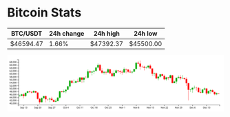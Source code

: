 # Bitcoin Stats

BTC/USDT|24h change|24h high|24h low|
|---|---|---|---|
|$46594.47|1.66%|$47392.37|$45500.00|

<img src="./chart.svg">
